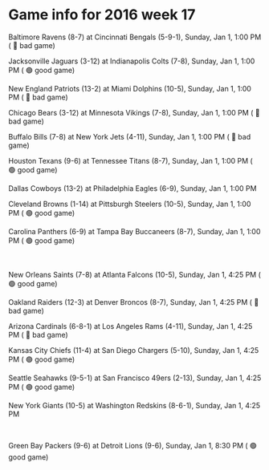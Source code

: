 # Game info for 2016 week 17

Baltimore Ravens (8-7) at Cincinnati Bengals (5-9-1), Sunday, Jan 1, 1:00 PM (	:red_circle: bad game)

Jacksonville Jaguars (3-12) at Indianapolis Colts (7-8), Sunday, Jan 1, 1:00 PM (	:green_circle: good game)

New England Patriots (13-2) at Miami Dolphins (10-5), Sunday, Jan 1, 1:00 PM (	:red_circle: bad game)

Chicago Bears (3-12) at Minnesota Vikings (7-8), Sunday, Jan 1, 1:00 PM (	:red_circle: bad game)

Buffalo Bills (7-8) at New York Jets (4-11), Sunday, Jan 1, 1:00 PM (	:red_circle: bad game)

Houston Texans (9-6) at Tennessee Titans (8-7), Sunday, Jan 1, 1:00 PM (	:green_circle: good game)

Dallas Cowboys (13-2) at Philadelphia Eagles (6-9), Sunday, Jan 1, 1:00 PM

Cleveland Browns (1-14) at Pittsburgh Steelers (10-5), Sunday, Jan 1, 1:00 PM (	:green_circle: good game)

Carolina Panthers (6-9) at Tampa Bay Buccaneers (8-7), Sunday, Jan 1, 1:00 PM (	:green_circle: good game)


<br/>

New Orleans Saints (7-8) at Atlanta Falcons (10-5), Sunday, Jan 1, 4:25 PM (	:green_circle: good game)

Oakland Raiders (12-3) at Denver Broncos (8-7), Sunday, Jan 1, 4:25 PM (	:red_circle: bad game)

Arizona Cardinals (6-8-1) at Los Angeles Rams (4-11), Sunday, Jan 1, 4:25 PM (	:red_circle: bad game)

Kansas City Chiefs (11-4) at San Diego Chargers (5-10), Sunday, Jan 1, 4:25 PM (	:green_circle: good game)

Seattle Seahawks (9-5-1) at San Francisco 49ers (2-13), Sunday, Jan 1, 4:25 PM (	:green_circle: good game)

New York Giants (10-5) at Washington Redskins (8-6-1), Sunday, Jan 1, 4:25 PM


<br/>

Green Bay Packers (9-6) at Detroit Lions (9-6), Sunday, Jan 1, 8:30 PM (	:green_circle: good game)

